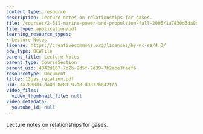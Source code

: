 ```yaml
---
content_type: resource
description: Lecture notes on relationships for gases.
file: /courses/2-611-marine-power-and-propulsion-fall-2006/1a7830d3da0d8e8197a8d9817b042fca_13gas_relation.pdf
file_type: application/pdf
learning_resource_types:
- Lecture Notes
license: https://creativecommons.org/licenses/by-nc-sa/4.0/
ocw_type: OCWFile
parent_title: Lecture Notes
parent_type: CourseSection
parent_uid: 4842d167-7d2b-2d5f-2d39-7b2abe3faef6
resourcetype: Document
title: 13gas_relation.pdf
uid: 1a7830d3-da0d-8e81-97a8-d9817b042fca
video_files:
  video_thumbnail_file: null
video_metadata:
  youtube_id: null
---
```

Lecture notes on relationships for gases.